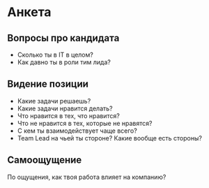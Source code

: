 # Анкета

## Вопросы про кандидата

- Сколько ты в IT в целом?
- Как давно ты в роли тим лида?

## Видение позиции

- Какие задачи решаешь?
- Какие задачи нравится делать?
- Что нравится в тех, что нравится?
- Что не нравится в тех, которые не нравятся?
- С кем ты взаимодействует чаще всего?
- Team Lead на чьей ты стороне? Какие вообще есть стороны?

## Самоощущение

По ощущения, как твоя работа влияет на компанию?
